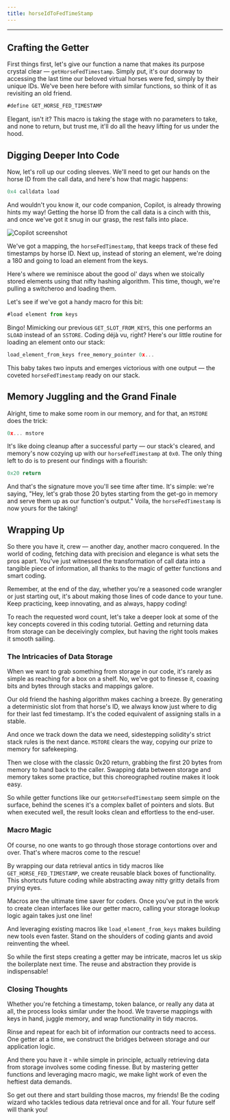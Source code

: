 ```yaml
---
title: horseIdToFedTimeStamp
---
```


---

## Crafting the Getter

First things first, let's give our function a name that makes its purpose crystal clear — `getHorseFedTimestamp`. Simply put, it's our doorway to accessing the last time our beloved virtual horses were fed, simply by their unique IDs. We've been here before with similar functions, so think of it as revisiting an old friend.

```javascript
#define GET_HORSE_FED_TIMESTAMP
```

Elegant, isn't it? This macro is taking the stage with no parameters to take, and none to return, but trust me, it'll do all the heavy lifting for us under the hood.

## Digging Deeper Into Code

Now, let's roll up our coding sleeves. We'll need to get our hands on the horse ID from the call data, and here's how that magic happens:

```javascript
0x4 calldata load
```

And wouldn't you know it, our code companion, Copilot, is already throwing hints my way! Getting the horse ID from the call data is a cinch with this, and once we've got it snug in our grasp, the rest falls into place.

![Copilot screenshot](https://cdn.videotap.com/618/screenshots/GtfgUBBPryDkX8VVViHz-73.75.png)

We've got a mapping, the `horseFedTimestamp`, that keeps track of these fed timestamps by horse ID. Next up, instead of storing an element, we're doing a 180 and going to load an element from the keys.

Here's where we reminisce about the good ol' days when we stoically stored elements using that nifty hashing algorithm. This time, though, we're pulling a switcheroo and loading them.

Let's see if we've got a handy macro for this bit:

```javascript
#load element from keys
```

Bingo! Mimicking our previous `GET_SLOT_FROM_KEYS`, this one performs an `SLOAD` instead of an `SSTORE`. Coding déjà vu, right? Here's our little routine for loading an element onto our stack:

```javascript
load_element_from_keys free_memory_pointer 0x...
```

This baby takes two inputs and emerges victorious with one output — the coveted `horseFedTimestamp` ready on our stack.

## Memory Juggling and the Grand Finale

Alright, time to make some room in our memory, and for that, an `MSTORE` does the trick:

```javascript
0x... mstore
```

It's like doing cleanup after a successful party — our stack's cleared, and memory's now cozying up with our `horseFedTimestamp` at `0x0`. The only thing left to do is to present our findings with a flourish:

```javascript
0x20 return
```

And that's the signature move you'll see time after time. It's simple: we're saying, "Hey, let's grab those 20 bytes starting from the get-go in memory and serve them up as our function's output." Voila, the `horseFedTimestamp` is now yours for the taking!

## Wrapping Up

So there you have it, crew — another day, another macro conquered. In the world of coding, fetching data with precision and elegance is what sets the pros apart. You've just witnessed the transformation of call data into a tangible piece of information, all thanks to the magic of getter functions and smart coding.

Remember, at the end of the day, whether you're a seasoned code wrangler or just starting out, it's about making those lines of code dance to your tune. Keep practicing, keep innovating, and as always, happy coding!

To reach the requested word count, let's take a deeper look at some of the key concepts covered in this coding tutorial. Getting and returning data from storage can be deceivingly complex, but having the right tools makes it smooth sailing.

### The Intricacies of Data Storage

When we want to grab something from storage in our code, it's rarely as simple as reaching for a box on a shelf. No, we've got to finesse it, coaxing bits and bytes through stacks and mappings galore.

Our old friend the hashing algorithm makes caching a breeze. By generating a deterministic slot from that horse's ID, we always know just where to dig for their last fed timestamp. It's the coded equivalent of assigning stalls in a stable.

And once we track down the data we need, sidestepping solidity's strict stack rules is the next dance. `MSTORE` clears the way, copying our prize to memory for safekeeping.

Then we close with the classic 0x20 return, grabbing the first 20 bytes from memory to hand back to the caller. Swapping data between storage and memory takes some practice, but this choreographed routine makes it look easy.

So while getter functions like our `getHorseFedTimestamp` seem simple on the surface, behind the scenes it's a complex ballet of pointers and slots. But when executed well, the result looks clean and effortless to the end-user.

### Macro Magic

Of course, no one wants to go through those storage contortions over and over. That's where macros come to the rescue!

By wrapping our data retrieval antics in tidy macros like `GET_HORSE_FED_TIMESTAMP`, we create reusable black boxes of functionality. This shortcuts future coding while abstracting away nitty gritty details from prying eyes.

Macros are the ultimate time saver for coders. Once you've put in the work to create clean interfaces like our getter macro, calling your storage lookup logic again takes just one line!

And leveraging existing macros like `load_element_from_keys` makes building new tools even faster. Stand on the shoulders of coding giants and avoid reinventing the wheel.

So while the first steps creating a getter may be intricate, macros let us skip the boilerplate next time. The reuse and abstraction they provide is indispensable!

### Closing Thoughts

Whether you're fetching a timestamp, token balance, or really any data at all, the process looks similar under the hood. We traverse mappings with keys in hand, juggle memory, and wrap functionality in tidy macros.

Rinse and repeat for each bit of information our contracts need to access. One getter at a time, we construct the bridges between storage and our application logic.

And there you have it - while simple in principle, actually retrieving data from storage involves some coding finesse. But by mastering getter functions and leveraging macro magic, we make light work of even the heftiest data demands.

So get out there and start building those macros, my friends! Be the coding wizard who tackles tedious data retrieval once and for all. Your future self will thank you!
